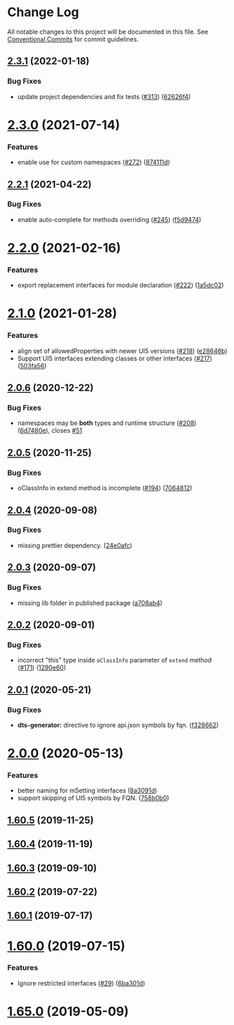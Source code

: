 # Change Log

All notable changes to this project will be documented in this file.
See [Conventional Commits](https://conventionalcommits.org) for commit guidelines.

## [2.3.1](https://github.com/SAP/ui5-typescript/compare/@ui5/dts-generator@2.3.0...@ui5/dts-generator@2.3.1) (2022-01-18)

### Bug Fixes

- update project dependencies and fix tests ([#313](https://github.com/SAP/ui5-typescript/issues/313)) ([62626f4](https://github.com/SAP/ui5-typescript/commit/62626f4069d0fa701528d84ae431ccc2a4b69933))

# [2.3.0](https://github.com/SAP/ui5-typescript/compare/v2.2.1...v2.3.0) (2021-07-14)

### Features

- enable use for custom namespaces ([#272](https://github.com/SAP/ui5-typescript/issues/272)) ([874111d](https://github.com/SAP/ui5-typescript/commit/874111d68b3255f794a280bc28ac3ad231ceb6b6))

## [2.2.1](https://github.com/SAP/ui5-typescript/compare/v2.2.0...v2.2.1) (2021-04-22)

### Bug Fixes

- enable auto-complete for methods overriding ([#245](https://github.com/SAP/ui5-typescript/issues/245)) ([f5d9474](https://github.com/SAP/ui5-typescript/commit/f5d947489fcbc820cdb03a019f188c41413a5429))

# [2.2.0](https://github.com/SAP/ui5-typescript/compare/v2.1.0...v2.2.0) (2021-02-16)

### Features

- export replacement interfaces for module declaration ([#222](https://github.com/SAP/ui5-typescript/issues/222)) ([1a5dc02](https://github.com/SAP/ui5-typescript/commit/1a5dc02adfd0dc44f4c3fd53bcd371079cb20bfd))

# [2.1.0](https://github.com/SAP/ui5-typescript/compare/v2.0.6...v2.1.0) (2021-01-28)

### Features

- align set of allowedProperties with newer UI5 versions ([#218](https://github.com/SAP/ui5-typescript/issues/218)) ([e28646b](https://github.com/SAP/ui5-typescript/commit/e28646b8ac5734f886351074f41e7b100ac5f66f))
- Support UI5 interfaces extending classes or other interfaces ([#217](https://github.com/SAP/ui5-typescript/issues/217)) ([503fa56](https://github.com/SAP/ui5-typescript/commit/503fa56b37a8a350074fba1956e8786ae4976ae1))

## [2.0.6](https://github.com/SAP/ui5-typescript/compare/v2.0.5...v2.0.6) (2020-12-22)

### Bug Fixes

- namespaces may be **both** types and runtime structure ([#208](https://github.com/SAP/ui5-typescript/issues/208)) ([6d7480e](https://github.com/SAP/ui5-typescript/commit/6d7480e5db40450acba3867716cad545c1929394)), closes [#51](https://github.com/SAP/ui5-typescript/issues/51)

## [2.0.5](https://github.com/SAP/ui5-typescript/compare/v2.0.4...v2.0.5) (2020-11-25)

### Bug Fixes

- oClassInfo in extend method is incomplete ([#194](https://github.com/SAP/ui5-typescript/issues/194)) ([7064812](https://github.com/SAP/ui5-typescript/commit/70648125bcb46584cc11a715c53060649d9105a2))

## [2.0.4](https://github.com/SAP/ui5-typescript/compare/v2.0.3...v2.0.4) (2020-09-08)

### Bug Fixes

- missing prettier dependency. ([24e0afc](https://github.com/SAP/ui5-typescript/commit/24e0afca1aab9a52b372a966751caa3d28bcf213))

## [2.0.3](https://github.com/SAP/ui5-typescript/compare/v2.0.2...v2.0.3) (2020-09-07)

### Bug Fixes

- missing lib folder in published package ([a708ab4](https://github.com/SAP/ui5-typescript/commit/a708ab47cc30eb205e5d50e46e821fb31709c123))

## [2.0.2](https://github.com/SAP/ui5-typescript/compare/v2.0.1...v2.0.2) (2020-09-01)

### Bug Fixes

- incorrect "this" type inside `oClassInfo` parameter of `extend` method ([#171](https://github.com/SAP/ui5-typescript/issues/171)) ([1290e60](https://github.com/SAP/ui5-typescript/commit/1290e60a8b9d5b83d471bdbce1337d4d7339ac40))

## [2.0.1](https://github.com/SAP/ui5-typescript/compare/v2.0.0...v2.0.1) (2020-05-21)

### Bug Fixes

- **dts-generator:** directive to ignore api.json symbols by fqn. ([f328662](https://github.com/SAP/ui5-typescript/commit/f3286622c274b01dd6a3194ebd8d0f827792ddb1))

# [2.0.0](https://github.com/SAP/ui5-typescript/compare/v1.60.5...v2.0.0) (2020-05-13)

### Features

- better naming for mSetting interfaces ([8a3091d](https://github.com/SAP/ui5-typescript/commit/8a3091da7535240f96996f47a0aa80821d1f2c68))
- support skipping of UI5 symbols by FQN. ([758b0b0](https://github.com/SAP/ui5-typescript/commit/758b0b044b198b1f1ce6a85ef681f14343277fc5))

## [1.60.5](https://github.com/SAP/ui5-typescript/compare/v1.60.4...v1.60.5) (2019-11-25)

## [1.60.4](https://github.com/SAP/ui5-typescript/compare/v1.60.3...v1.60.4) (2019-11-19)

## [1.60.3](https://github.com/SAP/ui5-typescript/compare/v1.60.2...v1.60.3) (2019-09-10)

## [1.60.2](https://github.com/SAP/ui5-typescript/compare/v1.60.1...v1.60.2) (2019-07-22)

## [1.60.1](https://github.com/SAP/ui5-typescript/compare/v1.60.0...v1.60.1) (2019-07-17)

# [1.60.0](https://github.com/SAP/ui5-typescript/compare/v1.65.1...v1.60.0) (2019-07-15)

### Features

- Ignore restricted interfaces ([#29](https://github.com/SAP/ui5-typescript/issues/29)) ([6ba301d](https://github.com/SAP/ui5-typescript/commit/6ba301d7f1a218d2ab9ea1c3481dcdae0a3dd14a))

# [1.65.0](https://github.com/SAP/ui5-typescript/compare/v1.64.1...v1.65.0) (2019-05-09)
